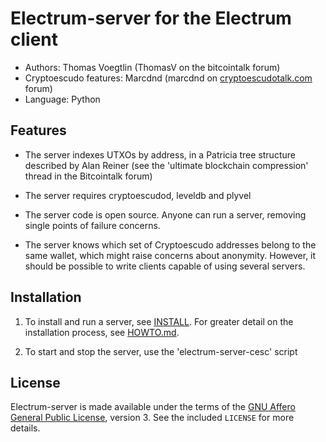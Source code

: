 Electrum-server for the Electrum client
=========================================

  * Authors: Thomas Voegtlin (ThomasV on the bitcointalk forum)
  * Cryptoescudo features: Marcdnd (marcdnd on [cryptoescudotalk.com](http://cryptoescudotalk.com) forum)
  * Language: Python

Features
--------

  * The server indexes UTXOs by address, in a Patricia tree structure
    described by Alan Reiner (see the 'ultimate blockchain
    compression' thread in the Bitcointalk forum)

  * The server requires cryptoescudod, leveldb and plyvel

  * The server code is open source. Anyone can run a server, removing
    single points of failure concerns.

  * The server knows which set of Cryptoescudo addresses belong to the same
    wallet, which might raise concerns about anonymity. However, it
    should be possible to write clients capable of using several
    servers.

Installation
------------

  1. To install and run a server, see [INSTALL](https://github.com/Marcdnd/electrum-server-cesc/blob/master/INSTALL). For greater
     detail on the installation process, see [HOWTO.md](https://github.com/Marcdnd/electrum-server-cesc/blob/master/HOWTO.md).

  2. To start and stop the server, use the 'electrum-server-cesc' script



License
-------

Electrum-server is made available under the terms of the [GNU Affero General
Public License](http://www.gnu.org/licenses/agpl.html), version 3. See the 
included `LICENSE` for more details.
